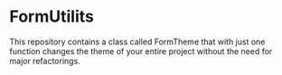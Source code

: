 # FormUtilits
This repository contains a class called FormTheme that with just one function changes the theme of your entire project without the need for major refactorings.
